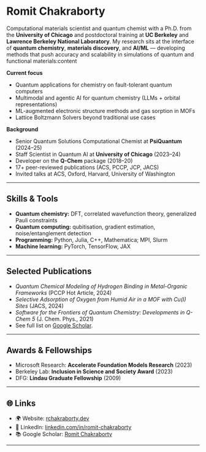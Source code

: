 # Romit Chakraborty

Computational materials scientist and quantum chemist with a Ph.D. from the **University of Chicago** and postdoctoral training at **UC Berkeley** and **Lawrence Berkeley National Laboratory**. My research sits at the interface of **quantum chemistry**, **materials discovery**, and **AI/ML** — developing methods that push accuracy and scalability in simulations of quantum and functional materials:content

**Current focus**  
- Quantum applications for chemistry on fault-tolerant quantum computers  
- Multimodal and agentic AI for quantum chemistry (LLMs + orbital representations)  
- ML-augmented electronic structure methods and gas sorption in MOFs
- Lattice Boltzmann Solvers beyond traditional use cases  

**Background**  
- Senior Quantum Solutions Computational Chemist at **PsiQuantum** (2024–25)  
- Staff Scientist in Quantum AI at **University of Chicago** (2023–24)  
- Developer on the **Q-Chem** package (2018–20)  
- 17+ peer-reviewed publications (ACS, PCCP, JCP, JACS)  
- Invited talks at ACS, Oxford, Harvard, University of Washington  

---

## Skills & Tools
- **Quantum chemistry:** DFT, correlated wavefunction theory, generalized Pauli constraints  
- **Quantum computing:** qubitisation, gradient estimation, noise/entanglement detection  
- **Programming:** Python, Julia, C++, Mathematica; MPI, Slurm  
- **Machine learning:** PyTorch, TensorFlow, JAX

---

## Selected Publications
- *Quantum Chemical Modeling of Hydrogen Binding in Metal-Organic Frameworks* (PCCP Hot Article, 2024)  
- *Selective Adsorption of Oxygen from Humid Air in a MOF with Cu(I) Sites* (JACS, 2024)  
- *Software for the Frontiers of Quantum Chemistry: Developments in Q-Chem 5* (J. Chem. Phys., 2021)  
- See full list on [Google Scholar](https://scholar.google.com/citations?hl=en&user=m4HlFRIAAAAJ&view_op=list_works&sortby=pubdate).

---

## Awards & Fellowships
- Microsoft Research: **Accelerate Foundation Models Research** (2023)  
- Berkeley Lab: **Inclusion in Science and Society Award** (2023)  
- DFG: **Lindau Graduate Fellowship** (2009)  

---

## 🌐 Links
- 🌍 Website: [rchakraborty.dev](https://www.rchakraborty.dev)  
- 🔗 LinkedIn: [linkedin.com/in/romit-chakraborty](https://www.linkedin.com/in/romit-chakraborty)  
- 📚 Google Scholar: [Romit Chakraborty](https://scholar.google.com/citations?hl=en&user=m4HlFRIAAAAJ&view_op=list_works&sortby=pubdate)  


---


